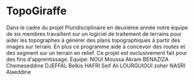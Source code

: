 # TopoGiraffe


Dans le cadre du projet Pluridisciplinaire en deuxième année notre équipe de six membres travaillent sur un logiciel de traitement de terrains pour aider les topographes à générer des plans topographiques à partir des images sur terrain. En plus ce programme aide à concevoir des routes et des segment sur un terrain en relief. Ce projet est exclusivement fait pour des fins d'apprentissage. Equipe: NOUI Moussa Akram BENAZIZA Chemeseddine DJEFFAL Belkis HAFRI Seif Ali
LOURGUIOUI zoher NASRI Alaeddine
